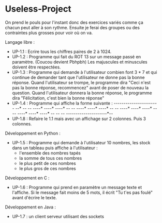 # Useless-Project

On prend le pouls pour l'instant donc des exercices variés comme ça chacun peut aller à son rythme. Ensuite je ferai des groupes ou des contraintes plus grosses pour voir où on va. 

Langage libre : 

- UP-1.1 : Ecrire tous les chiffres paires de 2 à 1024. 
- UP-1.2 : Programme qui fait du ROT 13 sur un message passé en paramètre. (Coucou devient Pbhpbh) Les majuscules et minuscules doivent être respectées. 
- UP-1.3 : Programme qui demande à l'utilisateur combien font 3 * 7 et qui continue de demander tant que l'utilisateur ne donne pas la bonne réponse. Quand l'utilisateur se trompe, le programme dira "Ceci n'est pas la bonne réponse, recommencez" avant de poser de nouveau la question. Quand l'utilisateur donnera la bonne réponse, le programme dira "Félicitation, c'est bien la bonne réponse"
- UP-1.4 : Programme qui affiche la forme suivante : 
--*-*-*-*-*-*-*-*-*-*-*-*-*-*-*-*-*-*-*-*--
--*                                     *--
--*   *-*-*-*-*  *-*-*-*-*  *-*-*-*-*   *--
--*   *-*-*-*-*  *-*-*-*-*  *-*-*-*-*   *--
--*   *-*-*-*-*  *-*-*-*-*  *-*-*-*-*   *--
--*   *-*-*-*-*  *-*-*-*-*  *-*-*-*-*   *--
--*                                     *--
--*-*-*-*-*-*-*-*-*-*-*-*-*-*-*-*-*-*-*-*--
- UP-1.8 : Refaire le 1.1 mais avec un affichage sur 2 colonnes. Puis 3 colonnes. 



Développement en Python : 

- UP-1.5 : Programme qui demande à l'utilisateur 10 nombres, les stock dans un tableau puis affiche à l'utilisateur : 
	- l'ensemble des nombres tapés
	- la somme de tous ces nombres
	- le plus petit de ces nombres
	- le plus gros de ces nombres

Développement en C : 

- UP-1.6 : Programme qui prend en paramètre un message texte et l'affiche. Si le message fait moins de 5 mots, il écrit "Tu t'es pas foulé" avant d'écrire le texte. 


Développement en Java : 

- UP-1.7 : un client serveur utilisant des sockets 
